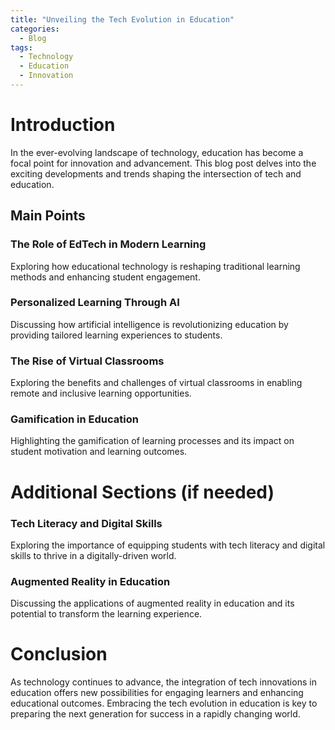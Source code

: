 ```yaml
---
title: "Unveiling the Tech Evolution in Education"
categories:
  - Blog
tags:
  - Technology
  - Education
  - Innovation
---
```


# Introduction
In the ever-evolving landscape of technology, education has become a focal point for innovation and advancement. This blog post delves into the exciting developments and trends shaping the intersection of tech and education.

## Main Points
### The Role of EdTech in Modern Learning
Exploring how educational technology is reshaping traditional learning methods and enhancing student engagement.

### Personalized Learning Through AI
Discussing how artificial intelligence is revolutionizing education by providing tailored learning experiences to students.

### The Rise of Virtual Classrooms
Exploring the benefits and challenges of virtual classrooms in enabling remote and inclusive learning opportunities.

### Gamification in Education
Highlighting the gamification of learning processes and its impact on student motivation and learning outcomes.

# Additional Sections (if needed)
### Tech Literacy and Digital Skills
Exploring the importance of equipping students with tech literacy and digital skills to thrive in a digitally-driven world.

### Augmented Reality in Education
Discussing the applications of augmented reality in education and its potential to transform the learning experience.

# Conclusion
As technology continues to advance, the integration of tech innovations in education offers new possibilities for engaging learners and enhancing educational outcomes. Embracing the tech evolution in education is key to preparing the next generation for success in a rapidly changing world.